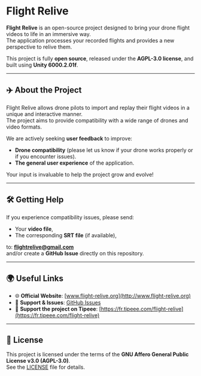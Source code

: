 # Flight Relive

**Flight Relive** is an open-source project designed to bring your drone flight videos to life in an immersive way.  
The application processes your recorded flights and provides a new perspective to relive them.

This project is fully **open source**, released under the **AGPL-3.0 license**, and built using **Unity 6000.2.01f**.

---

## ✈️ About the Project

Flight Relive allows drone pilots to import and replay their flight videos in a unique and interactive manner.  
The project aims to provide compatibility with a wide range of drones and video formats.  

We are actively seeking **user feedback** to improve:

- **Drone compatibility** (please let us know if your drone works properly or if you encounter issues).  
- **The general user experience** of the application.  

Your input is invaluable to help the project grow and evolve!  

---

## 🛠️ Getting Help

If you experience compatibility issues, please send:  

- Your **video file**,  
- The corresponding **SRT file** (if available),  

to: **flightrelive@gmail.com**  
and/or create a **GitHub Issue** directly on this repository.  

---

## 🌍 Useful Links

- 🌐 **Official Website**: [www.flight-relive.org](http://www.flight-relive.org)  
- 💬 **Support & Issues**: [GitHub Issues](../../issues)  
- 💖 **Support the project on Tipeee**: [https://fr.tipeee.com/flight-relive](https://fr.tipeee.com/flight-relive)  

---

## 📜 License

This project is licensed under the terms of the **GNU Affero General Public License v3.0 (AGPL-3.0)**.  
See the [LICENSE](./LICENSE) file for details.  
